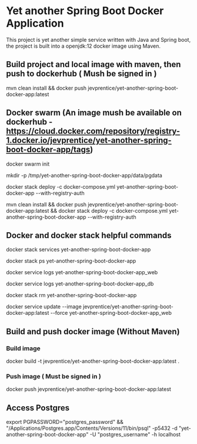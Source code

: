 # Yet another Spring Boot Docker Application

This project is yet another simple service written with Java and Spring boot, the project is built into a openjdk:12 docker image using Maven.

## Build project and local image with maven, then push to dockerhub ( Mush be signed in )

mvn clean install && docker push jevprentice/yet-another-spring-boot-docker-app:latest

## Docker swarm (An image mush be available on dockerhub - https://cloud.docker.com/repository/registry-1.docker.io/jevprentice/yet-another-spring-boot-docker-app/tags)

docker swarm init

mkdir -p /tmp/yet-another-spring-boot-docker-app/data/pgdata

docker stack deploy -c docker-compose.yml yet-another-spring-boot-docker-app --with-registry-auth

mvn clean install && docker push jevprentice/yet-another-spring-boot-docker-app:latest && docker stack deploy -c docker-compose.yml yet-another-spring-boot-docker-app --with-registry-auth

## Docker and docker stack helpful commands

docker stack services yet-another-spring-boot-docker-app

docker stack ps yet-another-spring-boot-docker-app

docker service logs yet-another-spring-boot-docker-app_web

docker service logs yet-another-spring-boot-docker-app_db

docker stack rm yet-another-spring-boot-docker-app

docker service update --image jevprentice/yet-another-spring-boot-docker-app:latest --force yet-another-spring-boot-docker-app_web

## Build and push docker image (Without Maven)

### Build image

docker build -t jevprentice/yet-another-spring-boot-docker-app:latest .

### Push image ( Must be signed in )

docker push jevprentice/yet-another-spring-boot-docker-app:latest

## Access Postgres

export PGPASSWORD="postgres_password" && "/Applications/Postgres.app/Contents/Versions/11/bin/psql" -p5432 -d "yet-another-spring-boot-docker-app" -U "postgres_username" -h localhost
